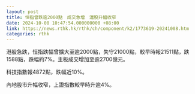 ```yaml
---
layout: post
title: 恒指曾跌逾2000點　成交急增　滬股升幅收窄
date: 2024-10-08 10:47:54.000000000 +08:00
link: https://news.rthk.hk/rthk/ch/component/k2/1773619-20241008.htm
categories: rthk
---
```


港股急跌，恒指跌幅曾擴大至逾2000點，失守21000點，較早時報21511點，跌1588點，跌幅約7%。主板成交增加至逾2700億元。

科技指數報4872點，跌幅近10%。

內地股市升幅收窄，上證指數較早時升逾4%。
